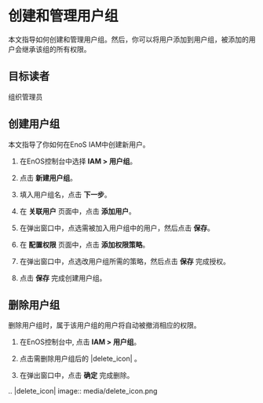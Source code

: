 # 创建和管理用户组

本文指导如何创建和管理用户组。然后，你可以将用户添加到用户组，被添加的用户会继承该组的所有权限。

## 目标读者<audience>

组织管理员

## 创建用户组<creation>

本文指导了你如何在EnoS IAM中创建新用户。

1. 在EnOS控制台中选择 **IAM > 用户组**。

2. 点击 **新建用户组**。

3. 填入用户组名，点击 **下一步**。

4. 在 **关联用户** 页面中，点击 **添加用户**。

5. 在弹出窗口中，点选需被加入用户组中的用户，然后点击 **保存**。

6. 在 **配置权限** 页面中，点击 **添加权限策略**。

7. 在弹出窗口中，点选改用户组所需的策略，然后点击 **保存** 完成授权。

8. 点击 **保存** 完成创建用户组。

## 删除用户组<deletion>

删除用户组时，属于该用户组的用户将自动被撤消相应的权限。

1. 在EnOS控制台中, 点击 **IAM > 用户组**。

2. 点击需删除用户组后的 |delete_icon| 。

3. 在弹出窗口中，点击 **确定** 完成删除。

.. |delete_icon| image:: media/delete_icon.png

<!--end-->

